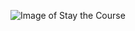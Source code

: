 ![Image of Stay the Course](https://i.pinimg.com/originals/e5/ec/ad/e5ecadf551e7a2609d9ee176dfd5119c.jpg)
